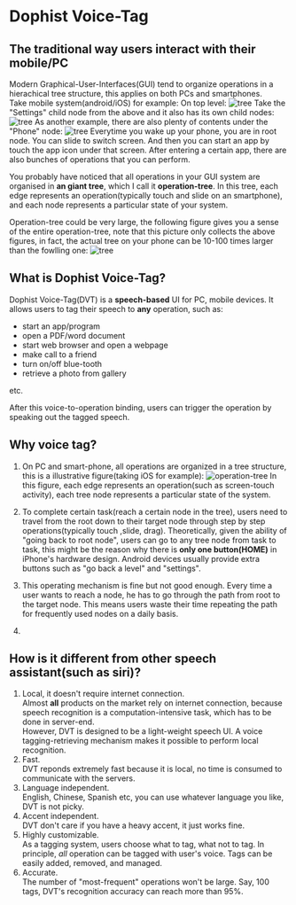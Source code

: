 Dophist Voice-Tag
===
The traditional way users interact with their mobile/PC
---
Modern Graphical-User-Interfaces(GUI) tend to organize operations in a hierachical tree structure, this applies on both PCs and smartphones.  
Take mobile system(android/iOS) for example:
On top level:
![tree](https://raw.github.com/dophist/launcher/master/misc/toptree.png)
Take the "Settings" child node from the above and it also has its own child nodes:
![tree](https://raw.github.com/dophist/launcher/master/misc/midtree1.png)
As another example, there are also plenty of contents under the "Phone" node:
![tree](https://raw.github.com/dophist/launcher/master/misc/midtree2.png)
Everytime you wake up your phone, you are in root node.  You can slide to switch screen.  And then you can start an app by touch the app icon under that screen.  After entering a certain app, there are also bunches of operations that you can perform.  

You probably have noticed that all operations in your GUI system are organised in __an giant tree__, which I call it __operation-tree__. In this tree, each edge represents an operation(typically touch and slide on an smartphone), and each node represents a particular state of your system.

Operation-tree could be very large, the following figure gives you a sense of the entire operation-tree, note that this picture only collects the above figures, in fact, the actual tree on your phone can be 10-100 times larger than the fowlling one:
![tree](https://raw.github.com/dophist/launcher/master/misc/bigtree.png)

What is Dophist Voice-Tag?
---
Dophist Voice-Tag(DVT) is a __speech-based__ UI for PC, mobile devices. It allows users to tag their speech to __any__ operation, such as:
* start an app/program
* open a PDF/word document
* start web browser and open a webpage
* make call to a friend
* turn on/off blue-tooth
* retrieve a photo from gallery

etc.

After this voice-to-operation binding, users can trigger the operation by speaking out the tagged speech.

Why voice tag?
---
1. On PC and smart-phone, all operations are organized in a tree structure, this is a illustrative figure(taking iOS for example):
![operation-tree](https://raw.github.com/dophist/launcher/master/misc/tree.png)
In this figure, each edge represents an operation(such as screen-touch activity), each tree node represents a particular state of the system.

2. To complete certain task(reach a certain node in the tree), users need to travel from the root down to their target node through step by step operations(typically touch ,slide, drag).  Theoretically, given the ability of "going back to root node", users can go to any tree node from task to task, this might be the reason why there is __only one button(HOME)__ in iPhone's hardware design.  Android devices usually provide extra buttons such as "go back a level" and "settings".

3. This operating mechanism is fine but not good enough. Every time a user wants to reach a node, he has to go through the path from root to the target node.  This means users waste their time repeating the path for frequently used nodes on a daily basis.

4. 

How is it different from other speech assistant(such as siri)?
---
1. Local, it doesn't require internet connection.  
    Almost __all__ products on the market rely on internet connection, because speech recognition is a computation-intensive task, which has to be done in server-end.  
    However, DVT is designed to be a light-weight speech UI.  A voice tagging-retrieving mechanism makes it possible to perform local recognition.
2. Fast.  
    DVT reponds extremely fast because it is local, no time is consumed to communicate with the servers.
3. Language independent.  
    English, Chinese, Spanish etc, you can use whatever language you like, DVT is not picky.
4. Accent independent.  
    DVT don't care if you have a heavy accent, it just works fine.
5. Highly customizable.  
    As a tagging system, users choose what to tag, what not to tag.  In principle, *all* operation can be tagged with user's voice.  Tags can be easily added, removed, and managed.
6. Accurate.  
    The number of "most-frequent" operations won't be large.  Say, 100 tags, DVT's recognition accuracy can reach more than 95%.

